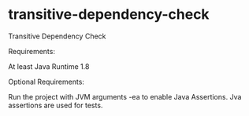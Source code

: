 # transitive-dependency-check
Transitive Dependency Check

Requirements:

At least Java Runtime 1.8

Optional Requirements:

Run the project with JVM arguments -ea to enable Java Assertions. Jva assertions are used for tests.
